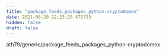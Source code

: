 ```yaml
---
title: "package_feeds_packages_python-cryptodomex"
date: 2021-06-20 22:23:25.475753
hidden: false
draft: false
---
```


ath79/generic/package_feeds_packages_python-cryptodomex

